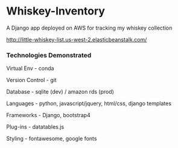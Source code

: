 # Whiskey-Inventory
A Django app deployed on AWS for tracking my whiskey collection

http://little-whiskey-list.us-west-2.elasticbeanstalk.com/

### Technologies Demonstrated
Virtual Env - conda

Version Control - git

Database - sqlite (dev) / amazon rds (prod)

Languages - python, javascript/jquery, html/css, django templates

Frameworks - Django, bootstrap4

Plug-ins - datatables.js

Styling - fontawesome, google fonts

